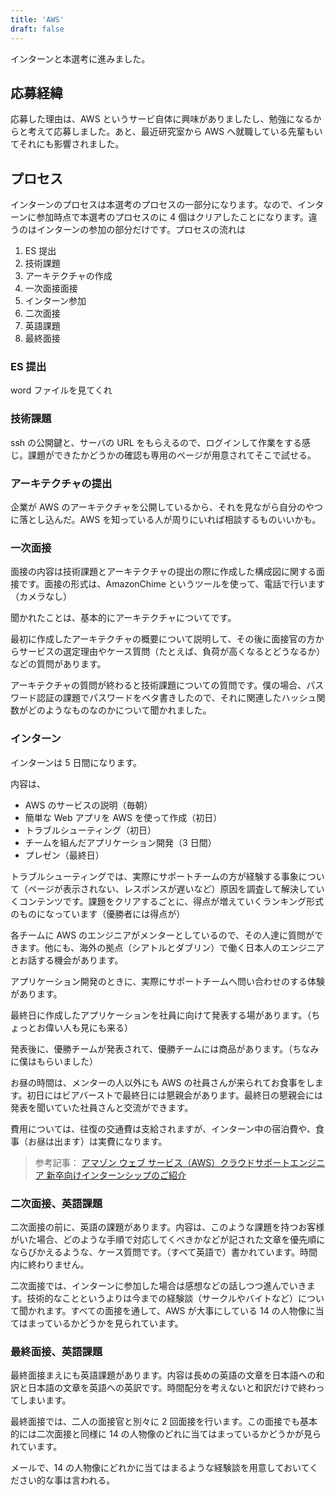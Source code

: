 ```yaml
---
title: 'AWS'
draft: false
---
```


インターンと本選考に進みました。

## 応募経緯

応募した理由は、AWS というサービ自体に興味がありましたし、勉強になるからと考えて応募しました。あと、最近研究室から AWS へ就職している先輩もいてそれにも影響されました。

## プロセス

インターンのプロセスは本選考のプロセスの一部分になります。なので、インターンに参加時点で本選考のプロセスのに 4 個はクリアしたことになります。違うのはインターンの参加の部分だけです。プロセスの流れは

1. ES 提出
2. 技術課題
3. アーキテクチャの作成
4. 一次面接面接
5. インターン参加
6. 二次面接
7. 英語課題
8. 最終面接

### ES 提出

word ファイルを見てくれ

### 技術課題

ssh の公開鍵と、サーバの URL をもらえるので、ログインして作業をする感じ。課題ができたかどうかの確認も専用のページが用意されてそこで試せる。

### アーキテクチャの提出

企業が AWS のアーキテクチャを公開しているから、それを見ながら自分のやつに落とし込んだ。AWS を知っている人が周りにいれば相談するものいいかも。

### 一次面接

面接の内容は技術課題とアーキテクチャの提出の際に作成した構成図に関する面接です。面接の形式は、AmazonChime というツールを使って、電話で行います（カメラなし）

聞かれたことは、基本的にアーキテクチャについてです。

最初に作成したアーキテクチャの概要について説明して、その後に面接官の方からサービスの選定理由やケース質問（たとえば、負荷が高くなるとどうなるか）などの質問があります。

アーキテクチャの質問が終わると技術課題についての質問です。僕の場合、パスワード認証の課題でパスワードをベタ書きしたので、それに関連したハッシュ関数がどのようなものなのかについて聞かれました。

### インターン

インターンは 5 日間になります。

内容は、

- AWS のサービスの説明（毎朝）
- 簡単な Web アプリを AWS を使って作成（初日）
- トラブルシューティング（初日）
- チームを組んだアプリケーション開発（3 日間）
- プレゼン（最終日）

トラブルシューティングでは、実際にサポートチームの方が経験する事象について（ページが表示されない、レスポンスが遅いなど）原因を調査して解決していくコンテンツです。課題をクリアするごとに、得点が増えていくランキング形式のものになっています（優勝者には得点が）

各チームに AWS のエンジニアがメンターとしているので、その人達に質問ができます。他にも、海外の拠点（シアトルとダブリン）で働く日本人のエンジニアとお話する機会があります。

アプリケーション開発のときに、実際にサポートチームへ問い合わせのする体験があります。

最終日に作成したアプリケーションを社員に向けて発表する場があります。（ちょっとお偉い人も見にも来る）

発表後に、優勝チームが発表されて、優勝チームには商品があります。（ちなみに僕はもらいました）

お昼の時間は、メンターの人以外にも AWS の社員さんが来られてお食事をします。初日にはビアバーストで最終日には懇親会があります。最終日の懇親会には発表を聞いていた社員さんと交流ができます。

費用については、往復の交通費は支給されますが、インターン中の宿泊費や、食事（お昼は出ます）は実費になります。

> 参考記事：
> [アマゾン ウェブ サービス（AWS）クラウドサポートエンジニア 新卒向けインターンシップのご紹介](https://aws.amazon.com/jp/blogs/news/aws-cse-intenship-2019/)

### 二次面接、英語課題

二次面接の前に、英語の課題があります。内容は、このような課題を持つお客様がいた場合、どのような手順で対応してくべきかなどが記された文章を優先順にならびかえるような、ケース質問です。（すべて英語で）書かれています。時間内に終わりません。

二次面接では、インターンに参加した場合は感想などの話しつつ進んでいきます。技術的なことというよりは今までの経験談（サークルやバイトなど）について聞かれます。すべての面接を通して、AWS が大事にしている 14 の人物像に当てはまっているかどうかを見られています。

### 最終面接、英語課題

最終面接まえにも英語課題があります。内容は長めの英語の文章を日本語への和訳と日本語の文章を英語への英訳です。時間配分を考えないと和訳だけで終わってしまいます。

最終面接では、二人の面接官と別々に 2 回面接を行います。この面接でも基本的には二次面接と同様に 14 の人物像のどれに当てはまっているかどうかが見られています。

メールで、14 の人物像にどれかに当てはまるような経験談を用意しておいてください的な事は言われる。
